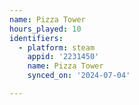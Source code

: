 ```yaml
---
name: Pizza Tower
hours_played: 10
identifiers:
  - platform: steam
    appid: '2231450'
    name: Pizza Tower
    synced_on: '2024-07-04'

---
```

